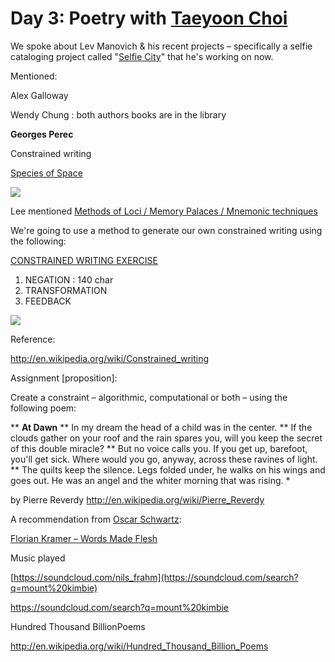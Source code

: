 # Day 3: Poetry with [Taeyoon Choi](/ep/profile/uCZ3kD8pFvb)

We spoke about Lev Manovich & his recent projects – specifically a selfie cataloging project called "[Selfie City](http://selfiecity.net/)" that he's working on now.

Mentioned: 

Alex Galloway  

Wendy Chung : both authors books are in the library 

**Georges Perec**

Constrained writing

[Species of Space](https://docs.google.com/viewer?url=http://arquivodeemergencia.files.wordpress.com/2010/08/perec-species-of-spaces.pdf)

![](https://hackpad-attachments.s3.amazonaws.com/hackpad.com_3VOqdXYywxn_p.77239_1398268900034_undefined)

Lee mentioned [Methods of Loci / Memory Palaces / Mnemonic techniques](http://en.wikipedia.org/wiki/Method_of_loci)

We're going to use a method to generate our own constrained writing using the following: 

<u>CONSTRAINED WRITING EXERCISE</u>

1.  NEGATION : 140 char
2.  TRANSFORMATION
3.  FEEDBACK

![](https://photos-5.dropbox.com/t/0/AADyI6wESGhSDy1zai3mwzF5iGeVfFaiC60W1hWwxFJmhw/12/5367022/jpeg/640x480/1/_/0/4/2014-04-23%2011.50.15.jpg/wp1e3eoaz7gxpc2/Fi0Coy-HcZ/2014-04-23%2011.50.15.jpg)

Reference: 

[](http://en.wikipedia.org/wiki/Constrained_writing)http://en.wikipedia.org/wiki/Constrained_writing 

Assignment [proposition]:

Create a constraint – algorithmic, computational or both – using the following poem:

**   **At Dawn**
**   In my dream the head of a child was in the center.
**   If the clouds gather on your roof and the rain spares you, will you keep the secret of this double miracle?
**   But no voice calls you. If you get up, barefoot, you'll get sick. Where would you go, anyway, across these ravines of light.
**   The quilts keep the silence. Legs folded under, he walks on his wings and goes out. He was an angel and the whiter morning that was rising.
*

by Pierre Reverdy [](http://en.wikipedia.org/wiki/Pierre_Reverdy)http://en.wikipedia.org/wiki/Pierre_Reverdy 

A recommendation from [Oscar Schwartz](/ep/profile/x19JqckG9fj): 

[Florian Kramer – Words Made Flesh](https://docs.google.com/viewer?url=http://www.netzliteratur.net/cramer/wordsmadefleshpdf.pdf)

Music played 

[](https://soundcloud.com/nils_frahm)[https://soundcloud.com/nils_frahm](https://soundcloud.com/search?q=mount%20kimbie)

[](https://soundcloud.com/search?q=mount%20kimbie)https://soundcloud.com/search?q=mount%20kimbie 

Hundred Thousand BillionPoems

[](http://en.wikipedia.org/wiki/Hundred_Thousand_Billion_Poems)http://en.wikipedia.org/wiki/Hundred_Thousand_Billion_Poems